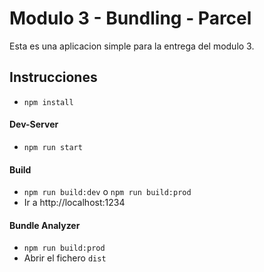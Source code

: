 # Modulo 3 - Bundling - Parcel

Esta es una aplicacion simple para la entrega del modulo 3.

## Instrucciones

-   `npm install`

#### Dev-Server

-   `npm run start`

#### Build

-   `npm run build:dev` o `npm run build:prod`
-   Ir a http://localhost:1234

#### Bundle Analyzer

-   `npm run build:prod`
-   Abrir el fichero `dist`
